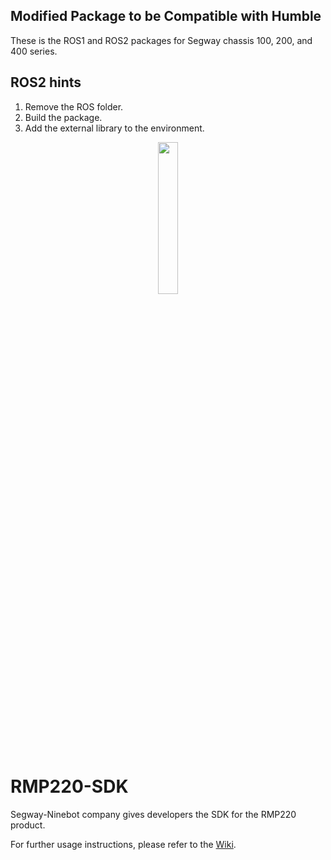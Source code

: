 ## Modified Package to be Compatible with Humble
These is the ROS1 and ROS2 packages for Segway chassis 100, 200, and 400 series.

## ROS2 hints
1. Remove the ROS folder.
2. Build the package.
3. Add the external library to the environment.


<p align="center">
  <img src="./Pictures/segway-robotics_logo.png" width="25%" />
</p>

# RMP220-SDK

Segway-Ninebot company gives developers the SDK for the RMP220 product.

For further usage instructions, please refer to the [Wiki](https://github.com/SegwayRoboticsSamples/RMP220-SDK/wiki).

